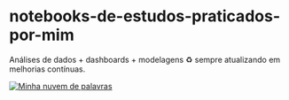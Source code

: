 # notebooks-de-estudos-praticados-por-mim
Análises de dados + dashboards +  modelagens ♻ sempre atualizando em melhorias contínuas. 

<a href="https://github.com/EricOliveira17/EricOliveira17/blob/master/WordCloud1.png" target="_blank">
  <img src="https://github.com/EricOliveira17/EricOliveira17/blob/master/WordCloud1.png" alt="Minha nuvem de palavras">
</a>
